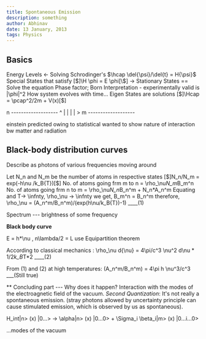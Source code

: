 ```yaml
---
title: Spontaneous Emission
description: something
author: Abhinav
date: 13 January, 2013
tags: Physics
---
```


## Basics
Energy Levels <- Solving Schrodinger's 
$\hcap \del{\psi}/\del{t} = H{\psi}$
Special States that satisfy [$]\H \phi = E \phi[\$] -> Stationary States == Solve the equation
Phase factor; Born Interpretation - experimentally valid is |\phi|^2
How system evolves with time...
Eigen States are solutions
[$]\Hcap = \pcap^2/2m + V(x)[\$]

n -------------------
^    |
|    |
|    >
m -------------------

einstein predicted owing to statistical
wanted to show nature of interaction bw matter and radiation

## Black-body distribution curves
Describe as photons of various frequencies moving around

Let N_n and N_m be the number of atoms in respective states
[$]N_n/N_m = exp(-h\nu /k_B{T})[\$]
No. of atoms going frm m to n = \rho_\nu*N_m*B_m^n
No. of atoms going frm n to m = \rho_\nu*N_n*B_n^m + N_n*A_n^m
Equating and T-> \infnty, \rho_\nu -> \infnty
we get, B_m^n = B_n^m
therefore, \rho_\nu = (A_n^m/B_n^m)/(exp(h\nu/k_B{T})-1)  ____(1)

Spectrum --- brightness of some frequency

**Black body curve**

E = h*\nu , n\lambda/2 = L
use Equipartition theorem

According to classical mechanics : \rho_\nu d{\nu} = 4\pi/c^3 \nu^2 d\nu * 1/2*k_B*T*2	____(2)

From (1) and (2) at high temperatures:
(A_n^m/B_n^m) = 4\pi h \nu^3/c^3 ___(Still true)


** Concluding part --- Why does it happen?
Interaction with the modes of the electroagnetic field of the vacuum.
_Second Quantization_: It's not really a spontaneous emission. (stray photons allowed by uncertainty principle can cause stimulated emission, which is observed by us as spontaneous).

H_int|n> (x) |0...> -> \alpha|n> (x) |0...0> + \Sigma_i \beta_i|m> (x) |0...i...0>

...modes of the vacuum






